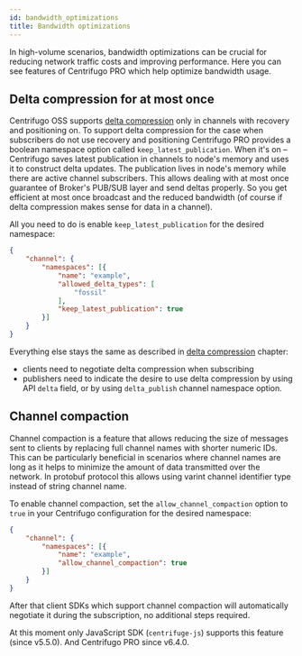 ```yaml
---
id: bandwidth_optimizations
title: Bandwidth optimizations
---
```


In high-volume scenarios, bandwidth optimizations can be crucial for reducing network traffic costs and improving performance. Here you can see features of Centrifugo PRO which help optimize bandwidth usage.

## Delta compression for at most once

Centrifugo OSS supports [delta compression](./../server/delta_compression.md) only in channels with recovery and positioning on. To support delta compression for the case when subscribers do not use recovery and positioning Centrifugo PRO provides a boolean namespace option called `keep_latest_publication`. When it's on – Centrifugo saves latest publication in channels to node's memory and uses it to construct delta updates. The publication lives in node's memory while there are active channel subscribers. This allows dealing with at most once guarantee of Broker's PUB/SUB layer and send deltas properly. So you get efficient at most once broadcast and the reduced bandwidth (of course if delta compression makes sense for data in a channel).

All you need to do is enable `keep_latest_publication` for the desired namespace:

```json title="config.json"
{
    "channel": {
        "namespaces": [{
            "name": "example",
            "allowed_delta_types": [
                "fossil"
            ],
            "keep_latest_publication": true
        }]
    }
}
```

Everything else stays the same as described in [delta compression](../server/delta_compression.md) chapter:

* clients need to negotiate delta compression when subscribing
* publishers need to indicate the desire to use delta compression by using API `delta` field, or by using `delta_publish` channel namespace option.

## Channel compaction

Channel compaction is a feature that allows reducing the size of messages sent to clients by replacing full channel names with shorter numeric IDs. This can be particularly beneficial in scenarios where channel names are long as it helps to minimize the amount of data transmitted over the network. In protobuf protocol this allows using varint channel identifier type instead of string channel name.

To enable channel compaction, set the `allow_channel_compaction` option to `true` in your Centrifugo configuration for the desired namespace:

```json title="config.json"
{
    "channel": {
        "namespaces": [{
            "name": "example",
            "allow_channel_compaction": true
        }]
    }
}
```

After that client SDKs which support channel compaction will automatically negotiate it during the subscription, no additional steps required.

At this moment only JavaScript SDK (`centrifuge-js`) supports this feature (since v5.5.0). And Centrifugo PRO since v6.4.0.

